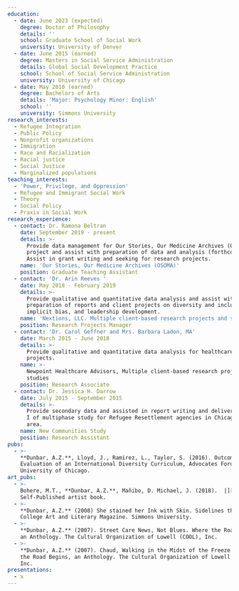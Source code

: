 ```yaml
---
education:
  - date: June 2023 (expected)
    degree: Doctor of Philosophy
    details: ''
    school: Graduate School of Social Work
    university: University of Denver
  - date: June 2015 (earned)
    degree: Masters in Social Service Administration
    details: Global Social Development Practice
    school: School of Social Service Administration
    university: University of Chicago
  - date: May 2010 (earned)
    degree: Bachelors of Arts
    details: 'Major: Psychology Minor: English'
    school: ''
    university: Simmons University
research_interests:
  - Refugee Integration
  - Public Policy
  - Nonprofit organizations
  - Immigration
  - Race and Racialization
  - Racial justice
  - Social Justice
  - Marginalized populations
teaching_interests:
  - 'Power, Privilege, and Oppression'
  - Refugee and Immigrant Social Work
  - Theory
  - Social Policy
  - Praxis in Social Work
research_experience:
  - contact: Dr. Ramona Beltran
    date: September 2019 - present
    details: >-
      Provide data management for Our Stories, Our Medicine Archives (OSOMA)
      project and assist with preparation of data and analysis (forthcoming).
      Assist in grant writing and seeking for research projects.
    name: 'Our Stories, Our Medicine Archives (OSOMA)'
    position: Graduate Teaching Assistant
  - contact: 'Dr. Arin Reeves '
    date: May 2018 - February 2019
    details: >-
      Provide qualitative and quantitative data analysis and assist with
      preparation of reports and client projects on diversity and inclusion,
      implicit bias, and leadership development.
    name: 'Nextions, LLC. Multiple client-based research projects and studies'
    position: Research Projects Manager
  - contact: 'Dr. Carol Geffner and Mrs. Barbara Ladon, MA'
    date: March 2015 - June 2018
    details: >-
      Provide qualitative and quantitative data analysis for healthcare related
      projects.
    name: >-
      Newpoint Healthcare Advisors, Multiple client-based research projects and
      studies
    position: Research Associate
  - contact: Dr. Jessica H. Darrow
    date: July 2015 - September 2015
    details: >-
      Provide secondary data and assisted in report writing and deliver of Phase
      I of multiphase study for Refugee Resettlement agencies in Chicagoland
      area.
    name: New Communities Study
    position: Research Assistant
pubs:
  - >-
    **Dunbar, A.Z.**, Lloyd, J., Ramirez, L., Taylor, S. (2016). Outcome
    Evaluation of an International Diversity Curriculum, Advocates Forum,
    University of Chicago.
art_pubs:
  - >-
    Bohere, M.T., **Dunbar, A.Z.**, Mañibo, D. Michael, J. (2018).  |][\\.
    Self-Published artist book.
  - >-
    **Dunbar, A.Z.** (2008) She stained her Ink with Skin. Sidelines the Simmons
    College Art and Literary Magazine. Simmons University.
  - >-
    **Dunbar, A.Z.** (2007). Street Care News, Not Blues. Where the Road Begins,
    an Anthology. The Cultural Organization of Lowell (COOL), Inc.
  - >-
    **Dunbar, A.Z.** (2007). Chaud, Walking in the Midst of the Freeze. Where
    the Road Begins, an Anthology. The Cultural Organization of Lowell (COOL),
    Inc.
presentations:
  - x
---
```


